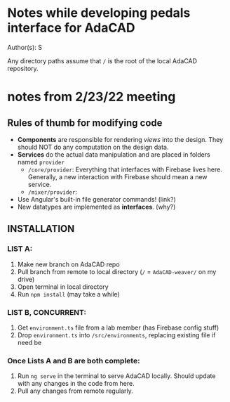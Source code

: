 # Notes while developing pedals interface for AdaCAD

Author(s): S

Any directory paths assume that `/` is the root of the local AdaCAD repository.

# notes from 2/23/22 meeting
## Rules of thumb for modifying code
- **Components** are responsible for rendering *views* into the design. They should NOT do any computation on the design data.
- **Services** do the actual data manipulation and are placed in folders named `provider`
    - `/core/provider`: Everything that interfaces with Firebase lives here. Generally, a new interaction with Firebase should mean a new service.
    - `/mixer/provider`: 
- Use Angular's built-in file generator commands! (link?)
- New datatypes are implemented as **interfaces**. (why?)

## INSTALLATION
### LIST A:
1. Make new branch on AdaCAD repo
2. Pull branch from remote to local directory (`/` = `AdaCAD-weaver/` on my drive)
3. Open terminal in local directory
4. Run `npm install` (may take a while)

### LIST B, CONCURRENT:
1. Get `environment.ts` file from a lab member (has Firebase config stuff)
2. Drop `environment.ts` into `/src/environments`, replacing existing file if need be

### Once Lists A and B are both complete:
1. Run `ng serve` in the terminal to serve AdaCAD locally. Should update with any changes in the code from here.
2. Pull any changes from remote regularly.

